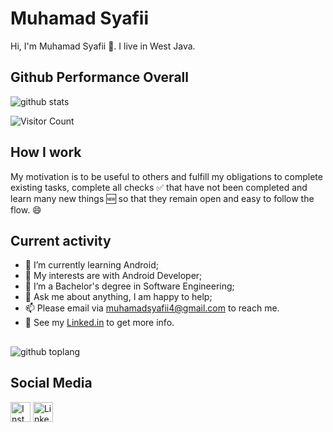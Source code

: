 # Muhamad Syafii

Hi, I'm Muhamad Syafii 👨. I live in West Java.

## Github Performance Overall

![github stats](https://github-readme-stats.vercel.app/api?username=muhamadsyafii&show_icons=true)

 ![Visitor Count](https://profile-counter.glitch.me/{muhamadsyafii}/count.svg)

## How I work

My motivation is to be useful to others and fulfill my obligations to complete existing tasks, complete all checks ✅ that have not been completed and learn many new things 🆕 so that they remain open and easy to follow the flow. 😄

## Current activity

- 📖 I’m currently learning Android;
- 🤔 My interests are with Android Developer;
- 💼 I’m a Bachelor's degree in Software Engineering;
- 💬 Ask me about anything, I am happy to help;
- 📫 Please email via muhamadsyafii4@gmail.com to reach me.
- 📝 See my <a href="https://id.linkedin.com/in/muhamadsyafii4" target="_blank">Linked.in</a> to get more info.


##
![github toplang](https://github-readme-stats.vercel.app/api/top-langs/?username=muhamadsyafii&layout=compact)

## Social Media
<a href="https://www.instagram.com/fii.upl" target="_blank"><img src="https://img.shields.io/badge/Instagram-%23E4405F.svg?&style=flat-square&logo=instagram&logoColor=white" height="32px" alt="Instagram"></a>
<a href="https://www.linkedin.com/in/muhamadsyafii4" target="_blank"><img src="https://img.shields.io/badge/linkedin-%230077B5.svg?&style=for-the-badge&logo=linkedin&logoColor=white" height="32px" alt="LinkedIn"></a>
